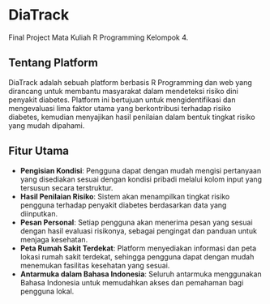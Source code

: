 # DiaTrack
Final Project Mata Kuliah R Programming Kelompok 4.
## Tentang Platform
DiaTrack adalah sebuah platform berbasis R Programming dan web yang dirancang untuk membantu masyarakat dalam mendeteksi risiko dini penyakit diabetes. Platform ini bertujuan untuk mengidentifikasi dan mengevaluasi lima faktor utama yang berkontribusi terhadap risiko diabetes, kemudian menyajikan hasil penilaian dalam bentuk tingkat risiko yang mudah dipahami.
## Fitur Utama
- **Pengisian Kondisi**: Pengguna dapat dengan mudah mengisi pertanyaan yang disediakan sesuai dengan kondisi pribadi melalui kolom input yang tersusun secara terstruktur.
- **Hasil Penilaian Risiko**: Sistem akan menampilkan tingkat risiko pengguna terhadap penyakit diabetes berdasarkan data yang diinputkan.
- **Pesan Personal**: Setiap pengguna akan menerima pesan yang sesuai dengan hasil evaluasi risikonya, sebagai pengingat dan panduan untuk menjaga kesehatan.
- **Peta Rumah Sakit Terdekat**: Platform menyediakan informasi dan peta lokasi rumah sakit terdekat, sehingga pengguna dapat dengan mudah menemukan fasilitas kesehatan yang sesuai.
- **Antarmuka dalam Bahasa Indonesia**: Seluruh antarmuka menggunakan Bahasa Indonesia untuk memudahkan akses dan pemahaman bagi pengguna lokal.
